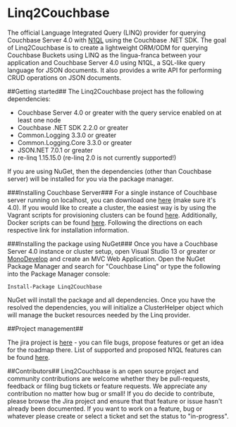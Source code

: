 Linq2Couchbase
==================

The official Language Integrated Query (LINQ) provider for querying Couchbase Server 4.0 with [N1QL](http://developer.couchbase.com/documentation/server/4.0/n1ql/n1ql-intro/data-access-using-n1ql.html) using the Couchbase .NET SDK. The goal of Linq2Couchbase is to create a lightweight ORM/ODM for querying Couchbase Buckets using LINQ as the lingua-franca between your application and Couchbase Server 4.0 using N1QL, a SQL-like query language for JSON documents. It also provides a write API for performing CRUD operations on JSON documents.

##Getting started##
The Linq2Couchbase project has the following dependencies:

- Couchbase Server 4.0 or greater with the query service enabled on at least one node
- Couchbase .NET SDK 2.2.0 or greater
- Common.Logging 3.3.0 or greater
- Common.Logging.Core 3.3.0 or greater
- JSON.NET 7.0.1 or greater
- re-linq 1.15.15.0 (re-linq 2.0 is not currently supported!)

If you are using NuGet, then the dependencies (other than Couchbase server) will be installed for you via the package manager. 

###Installing Couchbase Server###
For a single instance of Couchbase server running on localhost, you can download one [here](http://www.couchbase.com/nosql-databases/downloads) (make sure it's 4.0). If you would like to create a cluster, the easiest way is by using the Vagrant scripts for provisioning clusters can be found [here](https://github.com/couchbaselabs/vagrants). Additionally, Docker scripts can be found [here](https://hub.docker.com/r/couchbase/server/). Following the directions on each respective link for installation information.

###Installing the package using NuGet###
Once you have a Couchbase Server 4.0 instance or cluster setup, open Visual Studio 13 or greater or [MonoDevelop](http://www.monodevelop.com/) and create an MVC Web Application. Open the NuGet Package Manager and search for "Couchbase Linq" or type the following into the Package Manager console:

    Install-Package Linq2Couchbase 

NuGet will install the package and all dependencies. Once you have the resolved the dependencies, you will initialize a ClusterHelper object which will manage the bucket resources needed by the Linq provider.

##Project management##

The jira project is [here](http://issues.couchbase.com/browse/LINQ) - you can file bugs, propose features or get an idea for the roadmap there. List of supported and proposed N1QL features can be found [here](https://docs.google.com/document/d/1hPNZ-qTKpVzQsFwg_1uUueltzNL1wA75L5F-hYF92Cw/edit?usp=sharing). 

##Contributors##
Linq2Couchbase is an open source project and community contributions are welcome whether they be pull-requests, feedback or filing bug tickets or feature requests. We appreciate any contribution no matter how bug or small! If you do decide to contribute, please browse the Jira project and ensure that that feature or issue hasn't already been documented. If you want to work on a feature, bug or whatever please create or select a ticket and set the status to "in-progress".


